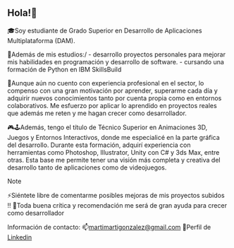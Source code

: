 ## Hola!👋
🎓Soy estudiante de Grado Superior en Desarrollo de Aplicaciones Multiplataforma (DAM).

🔭Además de mis estudios:/
    - desarrollo proyectos personales para mejorar mis habilidades en programación y desarrollo de software.
    - cursando una formación de Python en IBM SkillsBuild

🚀Aunque aún no cuento con experiencia profesional en el sector, lo compenso con una gran motivación por aprender, superarme cada día y adquirir nuevos conocimientos tanto por cuenta propia como en entornos colaborativos. Me esfuerzo por aplicar lo aprendido en proyectos reales que además me reten y me hagan crecer como desarrollador.

🎮🕹Además, tengo el título de Técnico Superior en Animaciones 3D, Juegos y Entornos Interactivos, donde me especialicé en la parte gráfica del desarrollo. Durante esta formación, adquirí experiencia con herramientas como Photoshop, Illustrator, Unity con C# y 3ds Max, entre otras. Esta base me permite tener una visión más completa y creativa del desarrollo tanto de aplicaciones como de videojuegos.

>[!NOTE]
>⚡Siéntete libre de comentarme posibles mejoras de mis proyectos subidos !!
>👯Toda buena crítica y recomendación me será de gran ayuda para crecer como desarrollador

Información de contacto:
📫martimartigonzalez@gmail.com
📘Perfil de [Linkedin](https://www.linkedin.com/in/mart%C3%AD-gonz%C3%A1lez-mu%C3%B1oz-ab8332137/)
  

<!--
**gonzalezmarti98/gonzalezmarti98** is a ✨ _special_ ✨ repository because its `README.md` (this file) appears on your GitHub profile.

Here are some ideas to get you started:

- 🔭 I’m currently working on ...
- 🌱 I’m currently learning ...
- 👯 I’m looking to collaborate on ...
- 🤔 I’m looking for help with ...
- 💬 Ask me about ...
- 📫 How to reach me: ...
- 😄 Pronouns: ...
- ⚡ Fun fact: ...
-->
